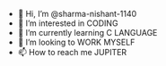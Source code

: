 - 👋 Hi, I’m @sharma-nishant-1140
- 👀 I’m interested in CODING 
- 🌱 I’m currently learning C LANGUAGE
- 💞️ I’m looking to WORK MYSELF
- 📫 How to reach me JUPITER

<!---
sharma-nishant-1140/sharma-nishant-1140 is a ✨ special ✨ repository because its `README.md` (this file) appears on your GitHub profile.
You can click the Preview link to take a look at your changes.
--->
